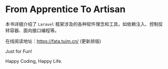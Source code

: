 # From Apprentice To Artisan

本书详细介绍了 `Laravel` 框架涉及的各种软件理念和工具，如依赖注入、控制反转容器、面向接口编程等。

在线阅读地址：https://fata.tuim.cn/ (更新排版)

Just for Fun! 

Happy Coding, Happy Life.
